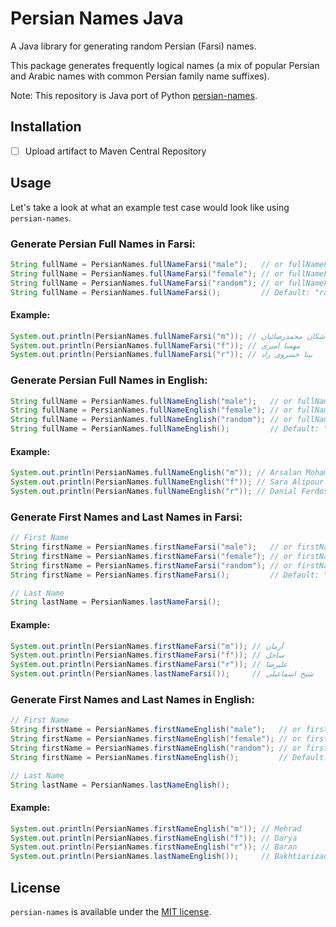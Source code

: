 # Persian Names Java

A Java library for generating random Persian (Farsi) names.

This package generates frequently logical names (a mix of popular Persian and Arabic names with common Persian family name suffixes).

Note: This repository is Java port of Python [persian-names](https://github.com/armanyazdi/persian-names).

## Installation

- [ ] Upload artifact to Maven Central Repository

## Usage

Let's take a look at what an example test case would look like using `persian-names`.

### Generate Persian Full Names in Farsi:

```java
String fullName = PersianNames.fullNameFarsi("male");   // or fullNameFarsi("m")
String fullName = PersianNames.fullNameFarsi("female"); // or fullNameFarsi("f")
String fullName = PersianNames.fullNameFarsi("random"); // or fullNameFarsi("r")
String fullName = PersianNames.fullNameFarsi();         // Default: "random"
```

#### Example:

```java
System.out.println(PersianNames.fullNameFarsi("m")); // اشکان محمدرضائیان
System.out.println(PersianNames.fullNameFarsi("f")); // مهسا امیری
System.out.println(PersianNames.fullNameFarsi("r")); // بیتا خسروی راد
```

### Generate Persian Full Names in English:

```java
String fullName = PersianNames.fullNameEnglish("male");   // or fullNameEnglish("m")
String fullName = PersianNames.fullNameEnglish("female"); // or fullNameEnglish("f")
String fullName = PersianNames.fullNameEnglish("random"); // or fullNameEnglish("r")
String fullName = PersianNames.fullNameEnglish();         // Default: "random"
```

#### Example:

```java
System.out.println(PersianNames.fullNameEnglish("m")); // Arsalan Mohammadi
System.out.println(PersianNames.fullNameEnglish("f")); // Sara Alipour
System.out.println(PersianNames.fullNameEnglish("r")); // Danial Ferdosi
```

### Generate First Names and Last Names in Farsi:

```java
// First Name
String firstName = PersianNames.firstNameFarsi("male");   // or firstNameFarsi("m")
String firstName = PersianNames.firstNameFarsi("female"); // or firstNameFarsi("f")
String firstName = PersianNames.firstNameFarsi("random"); // or firstNameFarsi("r")
String firstName = PersianNames.firstNameFarsi();         // Default: "random"

// Last Name
String lastName = PersianNames.lastNameFarsi();
```

#### Example:

```java
System.out.println(PersianNames.firstNameFarsi("m")); // آرمان
System.out.println(PersianNames.firstNameFarsi("f")); // ساحل
System.out.println(PersianNames.firstNameFarsi("r")); // علیرضا
System.out.println(PersianNames.lastNameFarsi());     // شیخ اسماعیلی
```

### Generate First Names and Last Names in English:

```java
// First Name
String firstName = PersianNames.firstNameEnglish("male");   // or firstNameEnglish("m")
String firstName = PersianNames.firstNameEnglish("female"); // or firstNameEnglish("f")
String firstName = PersianNames.firstNameEnglish("random"); // or firstNameEnglish("r")
String firstName = PersianNames.firstNameEnglish();         // Default: "random"

// Last Name
String lastName = PersianNames.lastNameEnglish();
```

#### Example:

```java
System.out.println(PersianNames.firstNameEnglish("m")); // Mehrad
System.out.println(PersianNames.firstNameEnglish("f")); // Darya
System.out.println(PersianNames.firstNameEnglish("r")); // Baran
System.out.println(PersianNames.lastNameEnglish());     // Bakhtiarizadeh
```

## License

`persian-names` is available under the [MIT license](https://github.com/armanyazdi/persian-names-java/blob/master/LICENSE).